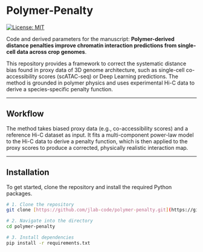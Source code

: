 # Polymer-Penalty

[![License: MIT](https://img.shields.io/badge/License-MIT-yellow.svg)](https://opensource.org/licenses/MIT)

Code and derived parameters for the manuscript: **Polymer-derived distance penalties improve chromatin interaction predictions from single-cell data across crop genomes**.

This repository provides a framework to correct the systematic distance bias found in proxy data of 3D genome architecture, such as single-cell co-accessibility scores (scATAC-seq) or Deep Learning predictions. 
The method is grounded in polymer physics and uses experimental Hi-C data to derive a species-specific penalty function.

---

## Workflow

The method takes biased proxy data (e.g., co-accessibility scores) and a reference Hi-C dataset as input. 
It fits a multi-component power-law model to the Hi-C data to derive a penalty function, which is then applied to the proxy scores to produce a corrected, physically realistic interaction map.




---

## Installation

To get started, clone the repository and install the required Python packages.

```bash
# 1. Clone the repository
git clone [https://github.com/jlab-code/polymer-penalty.git](https://github.com/jlab-code/polymer-penalty.git)

# 2. Navigate into the directory
cd polymer-penalty

# 3. Install dependencies
pip install -r requirements.txt
